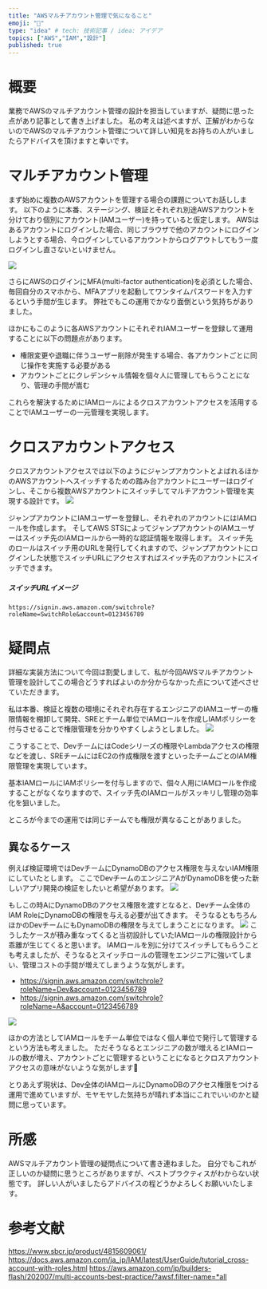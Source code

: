 ```yaml
---
title: "AWSマルチアカウント管理で気になること"
emoji: "🐁"
type: "idea" # tech: 技術記事 / idea: アイデア
topics: ["AWS","IAM","設計"]
published: true
---
```

# 概要
業務でAWSのマルチアカウント管理の設計を担当していますが、疑問に思った点があり記事として書き上げました。
私の考えは述べますが、正解がわからないのでAWSのマルチアカウント管理について詳しい知見をお持ちの人がいましたらアドバイスを頂けますと幸いです。

# マルチアカウント管理
まず始めに複数のAWSアカウントを管理する場合の課題についてお話しします。
以下のように本番、ステージング、検証とそれぞれ別途AWSアカウントを分けており個別にアカウント(IAMユーザー)を持っていると仮定します。
AWSはあるアカウントにログインした場合、同じブラウザで他のアカウントにログインしようとする場合、今ログインしているアカウントからログアウトしてもう一度ログインし直さないといけません。

![](/images/cross-account-management/image1.png)

さらにAWSのログインにMFA(multi-factor authentication)を必須とした場合、毎回自分のスマホから、MFAアプリを起動してワンタイムパスワードを入力するという手間が生じます。
弊社でもこの運用でかなり面倒という気持ちがありました。

ほかにもこのように各AWSアカウントにそれぞれIAMユーザーを登録して運用することに以下の問題点があります。

- 権限変更や退職に伴うユーザー削除が発生する場合、各アカウントごとに同じ操作を実施する必要がある
- アカウントごとにクレデンシャル情報を個々人に管理してもらうことになり、管理の手間が嵩む

これらを解決するためにIAMロールによるクロスアカウントアクセスを活用することでIAMユーザーの一元管理を実現します。

# クロスアカウントアクセス
クロスアカウントアクセスでは以下のようにジャンプアカウントとよばれるほかのAWSアカウントへスイッチするための踏み台アカウントにユーザーはログインし、そこから複数AWSアカウントにスイッチしてマルチアカウント管理を実現する設計です。
![](/images/cross-account-management/image2.png)

ジャンプアカウントにIAMユーザーを登録し、それぞれのアカウントにはIAMロールを作成します。
そしてAWS STSによってジャンプアカウントのIAMユーザーはスイッチ先のIAMロールから一時的な認証情報を取得します。
スイッチ先のロールはスイッチ用のURLを発行してくれますので、ジャンプアカウントにログインした状態でスイッチURLにアクセスすればスイッチ先のアカウントにスイッチできます。
##### スイッチURLイメージ
`https://signin.aws.amazon.com/switchrole?roleName=SwitchRole&account=0123456789`

# 疑問点
詳細な実装方法について今回は割愛しまして、私が今回AWSマルチアカウント管理を設計してこの場合どうすればよいのか分からなかった点について述べさせていただきます。

私は本番、検証と複数の環境にそれぞれ存在するエンジニアのIAMユーザーの権限情報を棚卸して開発、SREとチーム単位でIAMロールを作成しIAMポリシーを付与させることで権限管理を分かりやすくしようとしました。
![](/images/cross-account-management/image3.png)

こうすることで、DevチームにはCodeシリーズの権限やLambdaアクセスの権限などを渡し、SREチームにはEC2の作成権限を渡すといったチームごとのIAM権限管理を実現しています。

基本IAMロールにIAMポリシーを付与しますので、個々人用にIAMロールを作成することがなくなりますので、スイッチ先のIAMロールがスッキリし管理の効率化を狙いました。

ところが今までの運用では同じチームでも権限が異なることがありました。

## 異なるケース
例えば検証環境ではDevチームにDynamoDBのアクセス権限を与えないIAM権限にしていたとします。
ここでDevチームのエンジニアAがDynamoDBを使った新しいアプリ開発の検証をしたいと希望があります。
![](/images/cross-account-management/image4.png)

もしこの時AにDynamoDBのアクセス権限を渡すとなると、Devチーム全体のIAM RoleにDynamoDBの権限を与える必要が出てきます。
そうなるともちろんほかのDevチームにもDynamoDBの権限を与えてしまうことになります。
![](/images/cross-account-management/image5.png)
こうしたケースが積み重なってくると当初設計していたIAMロールの権限設計から乖離が生じてくると思います。
IAMロールを別に分けてスイッチしてもらうことも考えましたが、そうなるとスイッチロールの管理をエンジニアに強いてしまい、管理コストの手間が増えてしまうような気がします。

- https://signin.aws.amazon.com/switchrole?roleName=Dev&account=0123456789
- https://signin.aws.amazon.com/switchrole?roleName=A&account=0123456789

![](/images/cross-account-management/image6.png)


ほかの方法としてIAMロールをチーム単位ではなく個人単位で発行して管理するという方法も考えました。
ただそうなるとエンジニアの数が増えるとIAMロールの数が増え、アカウントごとに管理するということになるとクロスアカウントアクセスの意味がないような気がします🤔

とりあえず現状は、Dev全体のIAMロールにDynamoDBのアクセス権限をつける運用で進めていますが、モヤモヤした気持ちが晴れず本当にこれでいいのかと疑問に思っています。

# 所感
AWSマルチアカウント管理の疑問点について書き連ねました。
自分でもこれが正しいのか疑問に思うところがありますが、ベストプラクティスがわからない状態です。
詳しい人がいましたらアドバイスの程どうかよろしくお願いいたします。

# 参考文献
https://www.sbcr.jp/product/4815609061/
https://docs.aws.amazon.com/ja_jp/IAM/latest/UserGuide/tutorial_cross-account-with-roles.html
https://aws.amazon.com/jp/builders-flash/202007/multi-accounts-best-practice/?awsf.filter-name=*all